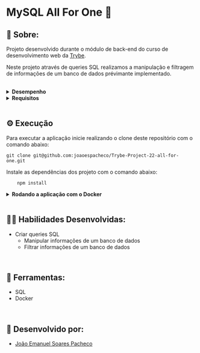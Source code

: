 # MySQL All For One 💾

## 📄 Sobre:

Projeto desenvolvido durante o módulo de back-end do curso de desenvolvimento web da [Trybe](https://www.betrybe.com/).

Neste projeto através de queries SQL realizamos a manipulação e filtragem de informações de um banco de dados prévimante implementado.

</br>
<details>
<summary><strong>Desempenho</strong></summary>
Aprovado com 100% de desempenho em todos os requisitos

![image](https://user-images.githubusercontent.com/99846604/211221409-b972cb87-626d-42f6-b8db-9efc04e7f9be.png)

</details>

<details>
<summary><strong>Requisitos</strong></summary>
</br>
<strong>Requisitos obrigatórios:</strong> </br>

</br>
Desafio inicial: </br>
1. Exiba apenas os nomes dos produtos na tabela "products" </br>
2. Exiba os dados de todas as colunas da tabela "products" </br>
3. Escreva uma query que exiba os valores da coluna que representa a "primary key" da tabela "products" </br>
4. Conte quantos registros existem na coluna "product_name" da tabela "products" </br>
5. Monte uma query que exiba os dados da tabela "products" a partir do quarto registro até o décimo terceiro </br>
6. Exiba os dados das colunas "product_name" e "id" da tabela "products" de maneira que os resultados estejam em ordem alfabética dos nomes </br>
7. Mostre apenas os ids dos 5 últimos registros da tabela "products" (a ordernação deve ser baseada na coluna "id") </br>
8. Faça uma consulta que retorne três colunas, respectivamente, com os nomes "A", "Trybe" e "eh", e com valores referentes a soma de "5 + 6", a string "de", a soma de "2 + 8" </br>

</br>
Desafio de filtragem de dados: </br>
9. Mostre todos os valores de "notes" da tabela "purchase_orders" que não são nulos </br>
10. Mostre todos os dados da tabela "purchase_orders" em ordem decrescente, ordenados por "created_by" em que o "created_by" é maior ou igual a 3 </br>
11. Exiba os dados da coluna "notes" da tabela "purchase_orders" em que seu valor de "Purchase generated based on Order" é maior ou igual a 30 e menor ou igual a 39 </br>
12. Mostre as "submitted_date" de "purchase_orders" em que a "submitted_date" é do dia 26 de abril de 2006 </br>
13. Mostre o "supplier_id" das "purchase_orders" em que o "supplier_id" seja 1 ou 3 </br>
14. Mostre os resultados da coluna "supplier_id" da tabela "purchase_orders" em que o "supplier_id" seja maior ou igual a 1 e menor ou igual 3 </br>
15. Mostre somente as horas (sem os minutos e os segundos) da coluna "submitted_date" de todos registros da tabela "purchase_orders" </br>
16. Exiba a "submitted_date" das "purchase_orders" que estão entre "2006-01-26 00:00:00" e "2006-03-31 23:59:59" </br>
17. Mostre os registros das colunas "id" e "supplier_id" das "purchase_orders" em que os "supplier_id" sejam tanto 1, ou 3, ou 5, ou 7 </br>
18. Mostre todos os registros de "purchase_orders" que tem o "supplier_id" igual a 3 e "status_id" igual a 2 </br>
19. Mostre a quantidade de pedidos que foram feitos na tabela "orders" pelo "employee_id" igual a 5 ou 6, e que foram enviados através do método(coluna) "shipper_id" igual a 2 </br>

</br>
Desafio de manipulação de tabela: </br>
20. Adicione à tabela "order_details" um registro com "order_id": 69, "product_id": 80, "quantity": 15.0000, "unit_price": 15.0000, "discount": 0, "status_id": 2, "date_allocated": NULL, "purchase_order_id": NULL e "inventory_id": 129 </br>
21. Adicione com um único "INSERT", duas linhas à tabela "order_details" com os mesmos dados do requisito 20 </br>
22. Atualize todos os dados de "discount" do "order_details" para 15 </br>
23. Atualize os dados da coluna "discount" da tabela "order_details" para 30, onde o valor na coluna "unit_price" seja menor que 10.0000 </br>
24. Atualize os dados da coluna "discount" da tabela "order_details" para 45, onde o valor na coluna "unit_price" seja maior que 10.0000 e o id seja um número entre 30 e 40 </br>
25. Delete todos os dados em que a "unit_price" da tabela "order_details" seja menor que 10.0000 </br>
26. Delete todos os dados em que a "unit_price" da tabela "order_details" seja maior que 10.0000 </br>
27. Delete todos os dados da tabela "order_details" </br>
</br>
</details>
</br>

## ⚙️ Execução

Para executar a aplicação inicie realizando o clone deste repositório com o comando abaixo:

    git clone git@github.com:joaoespacheco/Trybe-Project-22-all-for-one.git
    
Instale as dependências dos projeto com o comando abaixo:

        npm install

<details>
   <summary><strong>Rodando a aplicação com o Docker</strong></summary> 
  </br>
  
  <strong>Obs:</strong> Para rodar a aplicação dessa forma você deve ter o [Docker](https://www.docker.com/) instalado na sua máquina.
  
  </br>
  
  Na pasta do projeto, suba os containers <strong>node</strong> e <strong>db</strong> utilizando o docker-compose.yml. 
  
Utilize o comando abaixo.

        docker-compose up -d

Utilize o script northwind.sql para popular o banco de dados.

</details>
<br/>

## 🤹🏽 Habilidades Desenvolvidas:
* Criar queries SQL
  * Manipular informações de um banco de dados
  * Filtrar informações de um banco de dados

</br>

## 🧰 Ferramentas:
* SQL
* Docker
</br>

## 📝 Desenvolvido por:
* [João Emanuel Soares Pacheco](https://github.com/joaoespacheco)
